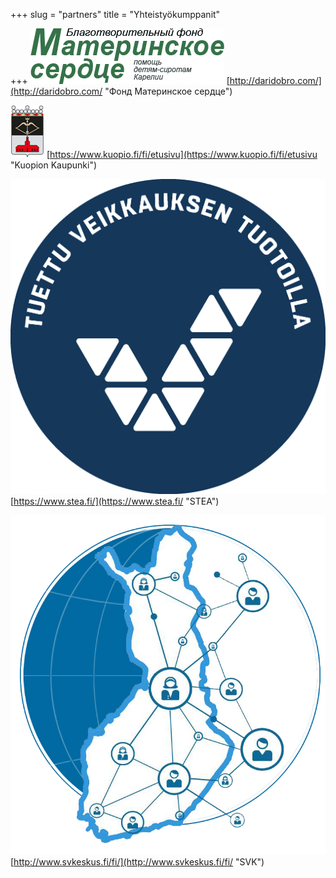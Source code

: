 +++
slug = "partners"
title = "Yhteistyökumppanit"

+++
![](/uploads/title_r.gif "Материнское сердце") [http://daridobro.com/](http://daridobro.com/ "Фонд Материнское сердце")

![](/uploads/vaakuna_kuopio.png)  [https://www.kuopio.fi/fi/etusivu](https://www.kuopio.fi/fi/etusivu "Kuopion Kaupunki")

![](/uploads/STEA_logo.png)[https://www.stea.fi/](https://www.stea.fi/ "STEA")

![](/uploads/SVK_logo.png)[http://www.svkeskus.fi/fi/](http://www.svkeskus.fi/fi/ "SVK")